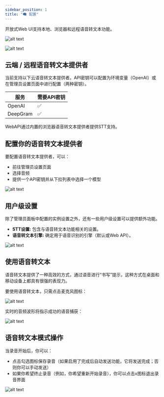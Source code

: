 ```yaml
---
sidebar_position: 1
title: "🗨️ 配置"
---
```


开放式Web UI支持本地、浏览器和远程语音转文本功能。

![alt text](/images/tutorials/stt/image.png)

![alt text](/images/tutorials/stt/stt-providers.png)

## 云端 / 远程语音转文本提供者

当前支持以下云语音转文本提供者。API密钥可以配置为环境变量（OpenAI）或在管理员设置页面中进行配置（两种密钥）。

 | 服务  | 需要API密钥 |
 | ------------- | ------------- |
 | OpenAI  | ✅ |
 | DeepGram  | ✅ |

 WebAPI通过内置的浏览器语音转文本提供者提供STT支持。

## 配置你的语音转文本提供者

要配置语音转文本提供者，可以：

- 前往管理员设置页面  
- 选择音频
- 提供一个API密钥并从下拉列表中选择一个模型  

![alt text](/images/tutorials/stt/stt-config.png)

## 用户级设置

除了管理员面板中配置的实例设置之外，还有一些用户级设置可以提供额外功能。

*   **STT设置:** 包含与语音转文本功能相关的设置。
*   **语音转文本引擎:** 确定用于语音识别的引擎（默认或Web API）。
 

![alt text](/images/tutorials/stt/user-settings.png)

## 使用语音转文本

语音转文本提供了一种高效的方式，通过语音进行“书写”提示，这种方式在桌面和移动设备上都具有很强的表现力。

要使用语音转文本，只需点击麦克风图标：

![alt text](/images/tutorials/stt/stt-operation.png)

实时的音频波形将指示成功的语音捕获：

![alt text](/images/tutorials/stt/stt-in-progress.png)

## 语音转文本模式操作

当录音开始后，你可以：

- 点击勾选图标保存录音（如果启用了完成后自动发送功能，它将发送完成；否则你可以手动发送）
- 如果你希望终止录音（例如，你希望重新开始录音），你可以点击x图标退出录音界面

![alt text](/images/tutorials/stt/endstt.png)
